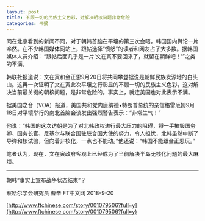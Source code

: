```yaml
---
layout: post
title: 不顾一切的民族主义色彩，对解决朝核问题非常危险
categories: 书摘
---
```


同在北京看到的新闻不同，对于朝韩首脑在平壤的第三次会晤，韩国国内舆论一片哗然。在不少韩国媒体网站上，跟帖选择“愤怒”的读者和网友占了大多数。据韩国媒体人员介绍：“跟帖后面几乎是一片‘文在寅不要回来了，就留在朝鲜吧！’”之类的不满。

韩联社报道说：文在寅和金正恩9月20日将共同攀登据说是朝鲜民族发源地的白头山。这再一次证明了文在寅此次平壤之行彰显的不顾一切的民族主义色彩，这对解决当前最关键的朝核问题，是非常危险的。事实上，就连美国也对此表示不满。

据美国之音（VOA）报道，美国共和党内唐纳德•特朗普总统的亲信格雷厄姆9月18日对平壤举行的南北首脑会谈发出强烈警告表示：“非常生气！”

他说：“韩国的这次访朝是为了对北韩政权进行最大压力的阻碍，将一手摧毁国务卿、国务长官、尼基尔与联合国驻联合国大使的努力，令人担忧，北韩虽然中断了导弹和核试验，但向着非核化，一点也不能动。”他还说：“韩国不能跟金正恩玩。”

笔者认为，现在，文在寅政府客观上已经成为了当前解决半岛无核化问题的最大麻烦。

---

朝韩“事实上宣布战争状态结束”？

察哈尔学会研究员 曹辛 FT中文网 2018-9-20

[http://www.ftchinese.com/story/001079506?full=y](http://www.ftchinese.com/story/001079506?full=y)